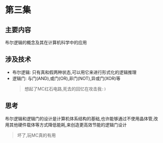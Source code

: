 # 第三集  
## 主要内容
  布尔逻辑的概念及其在计算机科学中的应用
## 涉及技术  
- 布尔逻辑: 只有真和假两种状态,可以用它来进行形式化的逻辑推理
- 逻辑门: 与门(AND),或门(OR),非门(NOT),异或门(XOR)等
  >想起了MC红石电路,死去的回忆在攻击我`:)`
## 思考
   布尔逻辑和逻辑门的设计是计算机体系结构的基础,也许能够通过不使用晶体管,改用其他硬件载体等方式降低能耗,来创造更高效节能的逻辑门设计
   >坏了,玩MC真的有用